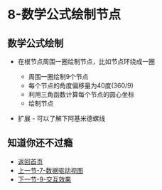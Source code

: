 # 8-数学公式绘制节点

## 数学公式绘制

* 在根节点周围一圈绘制节点，比如节点环绕成一圈
  * 周围一圈绘制9个节点
  * 每个节点的角度偏移量为40度(360/9)
  * 利用三角函数计算每个节点的圆心坐标
  * 绘制节点

* 扩展 - 可以了解下阿基米德螺线  

## 知道你还不过瘾

* [返回首页](../README.md)
* [上一节-7-数据驱动视图](../7-数据驱动视图/7-数据驱动视图.md)
* [下一节-9-交互效果](../9-交互效果/9-交互效果.md)